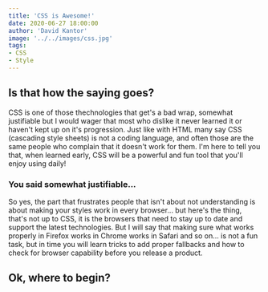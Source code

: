 ```yaml
---
title: 'CSS is Awesome!'
date: 2020-06-27 18:00:00
author: 'David Kantor'
image: '../../images/css.jpg'
tags:
- CSS
- Style
---
```


## Is that how the saying goes?
CSS is one of those thechnologies that get's a bad wrap, somewhat justifiable but I would wager that most who dislike it never learned it or haven't kept up on it's progression. Just like with HTML many say CSS (cascading style sheets) is not a coding language, and often those are the same people who complain that it doesn't work for them. I'm here to tell you that, when learned early, CSS will be a powerful and fun tool that you'll enjoy using daily!

### You said somewhat justifiable...
So yes, the part that frustrates people that isn't about not understanding is about making your styles work in every browser... but here's the thing, that's not up to CSS, it is the browsers that need to stay up to date and support the latest technologies. But I will say that making sure what works properly in Firefox works in Chrome works in Safari and so on... is not a fun task, but in time you will learn tricks to add proper fallbacks and how to check for browser capability before you release a product.

## Ok, where to begin?
